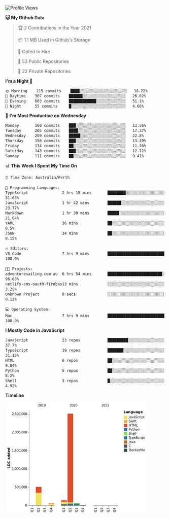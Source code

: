 <!--START_SECTION:waka-->
![Profile Views](http://img.shields.io/badge/Profile%20Views-0-blue)

**🐱 My Github Data** 

> 🏆 2 Contributions in the Year 2021
 > 
> 📦 1.1 MB Used in Github's Storage 
 > 
> 💼 Opted to Hire
 > 
> 📜 53 Public Repositories 
 > 
> 🔑 22 Private Repositories  
 > 
**I'm a Night 🦉** 

```text
🌞 Morning    215 commits    ████░░░░░░░░░░░░░░░░░░░░░   18.22% 
🌆 Daytime    307 commits    ██████░░░░░░░░░░░░░░░░░░░   26.02% 
🌃 Evening    603 commits    ████████████░░░░░░░░░░░░░   51.1% 
🌙 Night      55 commits     █░░░░░░░░░░░░░░░░░░░░░░░░   4.66%

```
📅 **I'm Most Productive on Wednesday** 

```text
Monday       160 commits    ███░░░░░░░░░░░░░░░░░░░░░░   13.56% 
Tuesday      205 commits    ████░░░░░░░░░░░░░░░░░░░░░   17.37% 
Wednesday    269 commits    █████░░░░░░░░░░░░░░░░░░░░   22.8% 
Thursday     158 commits    ███░░░░░░░░░░░░░░░░░░░░░░   13.39% 
Friday       134 commits    ██░░░░░░░░░░░░░░░░░░░░░░░   11.36% 
Saturday     143 commits    ███░░░░░░░░░░░░░░░░░░░░░░   12.12% 
Sunday       111 commits    ██░░░░░░░░░░░░░░░░░░░░░░░   9.41%

```


📊 **This Week I Spent My Time On** 

```text
⌚︎ Time Zone: Australia/Perth

💬 Programming Languages: 
TypeScript               2 hrs 15 mins       ████████░░░░░░░░░░░░░░░░░   31.63% 
JavaScript               1 hr 42 mins        ██████░░░░░░░░░░░░░░░░░░░   23.77% 
Markdown                 1 hr 30 mins        █████░░░░░░░░░░░░░░░░░░░░   21.04% 
YAML                     36 mins             ██░░░░░░░░░░░░░░░░░░░░░░░   8.5% 
JSON                     34 mins             ██░░░░░░░░░░░░░░░░░░░░░░░   8.15%

🔥 Editors: 
VS Code                  7 hrs 9 mins        █████████████████████████   100.0%

🐱‍💻 Projects: 
adventuresailing.com.au  6 hrs 54 mins       ████████████████████████░   96.63% 
netlify-cms-oauth-firebas13 mins             ░░░░░░░░░░░░░░░░░░░░░░░░░   3.25% 
Unknown Project          0 secs              ░░░░░░░░░░░░░░░░░░░░░░░░░   0.12%

💻 Operating System: 
Mac                      7 hrs 9 mins        █████████████████████████   100.0%

```

**I Mostly Code in JavaScript** 

```text
JavaScript               23 repos            █████████░░░░░░░░░░░░░░░░   37.7% 
TypeScript               19 repos            ███████░░░░░░░░░░░░░░░░░░   31.15% 
HTML                     6 repos             ██░░░░░░░░░░░░░░░░░░░░░░░   9.84% 
Python                   5 repos             ██░░░░░░░░░░░░░░░░░░░░░░░   8.2% 
Shell                    3 repos             █░░░░░░░░░░░░░░░░░░░░░░░░   4.92%

```


**Timeline**

![Chart not found](https://raw.githubusercontent.com/NWylynko/NWylynko/master/charts/bar_graph.png) 


<!--END_SECTION:waka-->
